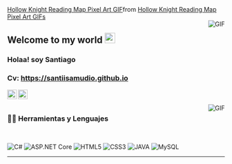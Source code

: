 <div class="tenor-gif-embed" data-postid="8043633549067461458" data-share-method="host" data-aspect-ratio="1" data-width="100%"><a href="https://tenor.com/view/hollow-knight-reading-map-pixel-art-gif-8043633549067461458">Hollow Knight Reading Map Pixel Art GIF</a>from <a href="https://tenor.com/search/hollow+knight+reading+map+pixel+art-gifs">Hollow Knight Reading Map Pixel Art GIFs</a></div> <script type="text/javascript" async src="https://tenor.com/embed.js"></script>

<img align="right" alt="GIF" src="https://github.com/santiisamudio/santiisamudio.github.io/blob/main/Gif/gol-d-roger-one-piece.gif>" />

## Welcome to my world <img src="https://github.com/TheDudeThatCode/TheDudeThatCode/blob/master/Assets/Earth.gif" width="24px">

### Holaa! soy Santiago

### Cv: https://santiisamudio.github.io

<a href="https://www.linkedin.com/in/santiago-jesus-samudio-31619023a/">
  <img align="left" alt="Santiago Samudio" width="22px" src="https://cdn.jsdelivr.net/npm/simple-icons@v3/icons/linkedin.svg" />
</a>
<a href="https://www.instagram.com/santisamudio_/">
  <img align="left" alt="Santiago Samudio" width="22px" src="https://cdn.jsdelivr.net/npm/simple-icons@v3/icons/instagram.svg" />
</a>

<br />
<br />

  <img align="right" alt="GIF" src="https://tenor.com/es/view/gol-d-roger-one-piece-laugh-gif-21028191" />
  
### 👨‍💻 Herramientas y Lenguajes

<br />

![C#](https://img.shields.io/badge/C%23-darkviolet?style=flat&logo=c#) 
![ASP.NET Core](https://img.shields.io/badge/.net-black?logo=.NET)
![HTML5](https://img.shields.io/badge/-HTML5-E34F26?style=flat&logo=html5) 
![CSS3](https://img.shields.io/badge/-CSS3-1572B6?style=flat&logo=css3) 
![JAVA](https://img.shields.io/badge/java-white?logo=coffeescript&logoColor=red)
![MySQL](https://img.shields.io/badge/MySQL-blue?logo=mysql&logoColor=black)



-----
